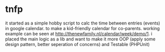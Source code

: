 tnfp
====

it started as a simple hobby script to calc the time between entries (events) in google calendar. to make a kid-friendly calendar for co-parents. 
working example can be seen at http://thenewfamily.nl/calendar/week/demo/1. i placed the main logic as a lib and want to make it more OOP 
(apply some design pattern, better seperation of concerns) and Testable (PHPUnit)
